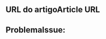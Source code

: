 <!---
Welcome to the Office Add-ins documentation repository.

To report an issue with the Office-Add-ins documentation, please provide the article URL and describe the issue below. Alternatively, if you want to submit a pull request with your recommended documentation changes, we will review your contributions and update our documentation accordingly.

If your issue is not related to the Office Add-ins documentation, please post it to one of the following channels instead:

- To ask a question about using the Office.js API, post your question to Stack Overflow and tag it with the "office-js" tag (http://stackoverflow.com/questions/tagged/office-js).

- To report an issue with the Office.js API or platform, create the issue in the OfficeDev/office-js repository (https://github.com/OfficeDev/office-js), which members of the product team monitor for customer-reported issues.

- To submit a feature request for the Office.js API or platform, post your idea to our User Voice page (https://officespdev.uservoice.com/), or if the feature request already exists there, add your vote for it.
-->

<!--- Provide a general summary of the documentation issue in the Title above -->

## <a name="article-url"></a><span data-ttu-id="6c9cc-101">URL do artigo</span><span class="sxs-lookup"><span data-stu-id="6c9cc-101">Article URL</span></span>
<!-- Provide the URL of the article that this documentation issue relates to -->

## <a name="issue"></a><span data-ttu-id="6c9cc-102">Problema</span><span class="sxs-lookup"><span data-stu-id="6c9cc-102">Issue:</span></span>
<!-- Provide a thorough description of the documentation issue -->
 
